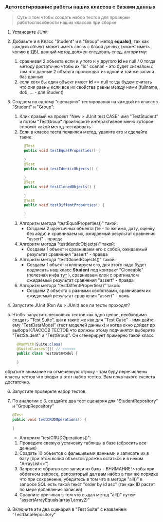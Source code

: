 ### Автотестирование работы наших классов с базами данных

> Суть в том чтобы создать набор тестов для проверки работоспособности наших классов при сборке

1. Установите JUnit 
2. Добавьте и в Класс "Student" и в "Group" метод **equals()**, так как каждый объект может иметь связь с базой данных (может иметь копию в ДБ), данный метод должен следовать след. алгоритму:
   1. сравнивая 2 объекта если и у того и у другого **id** не null / 0 тогда методу достаточно чтобы их "id" совпал - это будет сигналом о том что данные 2 объекта происходят из одной и той же записи баз данных
   2. если хотя бы один объект имеет **id** == null тогда будем считать что они равны если все их свойства равны между ними (fullname, dob, ... - для Student)

3. Создаем по одному "сценарию" тестирования на каждый из классов "Student" и "Group":
   1. Клик правый на проект "New > JUnit test CASE" имя "TestStudent" и потом "TestGroup" проигнорьте интерактивное меню которое спросит какой метод тестировать
   2. Если в классе теста появился метод, удалите его и сделайте такие:
      ```java
      	@Test
        public void testEqualProperties() {
            
        }
        @Test
        public void testIdenticObjects() {
            
        }
        @Test
        public void testClonedObjects() {
            
        }        
        @Test
        public void testDiffentProperties() {
            
        }        
      ```
   3. Алгоритм метода "testEqualProperties()" такой:
      * Создаем 2 идентичных объекта (те - то же имя, дату, оценку без айди) и сравниваем их, ожидаемый результат сравнения "assert" - правда
   4. Алгоритм метода "testIdenticObjects()" такой:
      * Создаем 1 объект и сравниваем его с собой, ожидаемый результат сравнения "assert" - правда 
   5. Алгоритм метода "testClonedObjects()" такой:
      * Создаем 1 объект и клонируем его, для этого надо будет подписать наш класс **Student** под контракт "Cloneable" (полезная инфа [тут](http://echuprina.blogspot.com/2012/02/cloneable.html) ), сравниваем клон с оригиналом ожидаемый результат сравнения "assert" - правда 
   6. Алгоритм метода "testDiffentProperties()" такой:
      * Создаем 2 объектa с разными свойствами, сравниваем их ожидаемый результат сравнения "assert" - ложь  
4. Запустите JUnit (Run As > JUnit) все ли тесты проходят?
5. Чтобы запустить несколько тестов как одно целое, необходимо создать "Test Suite", шаги такие же как для "Test Case" - имя дайте ему "TestDataModel" (тест моделей данных) и когда окно дойдет до выбора КЛАССОВ ТЕСТОВ что должны этому подчинятся выберите "TestStudent" и "TestGroup". Он сгенерирует примерно такой класс
      ```java
        @RunWith(Suite.class)
        @SuiteClasses({}) // <<<<<< 
        public class TestDataModel {

        }
      ```
  обратите внимание на отмеченную строку - там буду перечислены классы тестов что входят в этот набор тестов. Вам пока такого скелета достаточно.

6. Запустите проверьте набор тестов.
7. По аналогии с 3. создайте два тест сценария для "StudentRepository" и "GroupRepository" 
      ```java
      @Test
      public void testCRUDOperations() {
          
      }
      ```
    *  Алгоритм   "testCRUDOperations()":
      1. Проведите свежую установку таблицы в базе (сбросить все данные)
      2. Создать 10 объектов с фальшивыми данными и записать их в базу (при этом копия объектов должна остаться и в неком "ArrayList<>") 
      3. Запросите обратно все записи из базы - ВНИМАНИЕ! чтобы при обратном запросе, репозиторый дал вам набор в том же порядке что при сохранение, убедитесь в том что в методе "all()" в запросе SQL есть такой текст "order by id asc" (так как ID растет по мере добавления записей)
      4. Сравните оригинал с тем что выдал метод "all()" путем "assertArrayEquals(array1,array2)"

8. Включите эти два сценария в "Test Suite" с названием "TestDataRepository"
